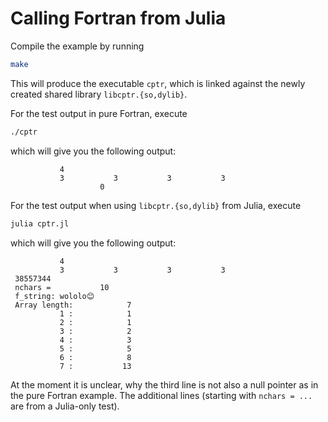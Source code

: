 # Calling Fortran from Julia

Compile the example by running
```bash
make
```

This will produce the executable `cptr`, which is linked against the newly
created shared library `libcptr.{so,dylib}`.

For the test output in pure Fortran, execute
```bash
./cptr
```
which will give you the following output:
```
           4
           3           3           3           3
                    0
```

For the test output when using `libcptr.{so,dylib}` from Julia, execute
```bash
julia cptr.jl
```
which will give you the following output:
```
           4
           3           3           3           3
 38557344 
 nchars =           10
 f_string: wololo😊
 Array length:            7
           1 :            1
           2 :            1
           3 :            2
           4 :            3
           5 :            5
           6 :            8
           7 :           13
```
At the moment it is unclear, why the third line is not also a null pointer as
in the pure Fortran example. The additional lines (starting with `nchars = ...`
are from a Julia-only test).
